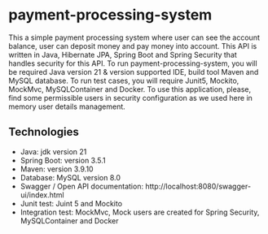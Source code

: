# payment-processing-system
This a simple payment processing system where user can see the account balance, user can deposit money and pay money into account. This API is written in Java, Hibernate JPA, Spring Boot and Spring Security that handles security for this API. To run payment-processing-system, you will be required Java version 21 & version supported IDE, build tool Maven and MySQL database. To run test cases, you will require Junit5, Mockito, MockMvc, MySQLContainer and Docker. To use this application, please, find some permissible users in security configuration as we used here in memory user details management. 

## Technologies 
   - Java: jdk version 21
   - Spring Boot: version 3.5.1
   - Maven: version 3.9.10
   - Database: MySQL version 8.0
   - Swagger / Open API documentation: http://localhost:8080/swagger-ui/index.html
   - Junit test: Juint 5 and Mockito
   - Integration test: MockMvc, Mock users are created for Spring Security, MySQLContainer and Docker
   
